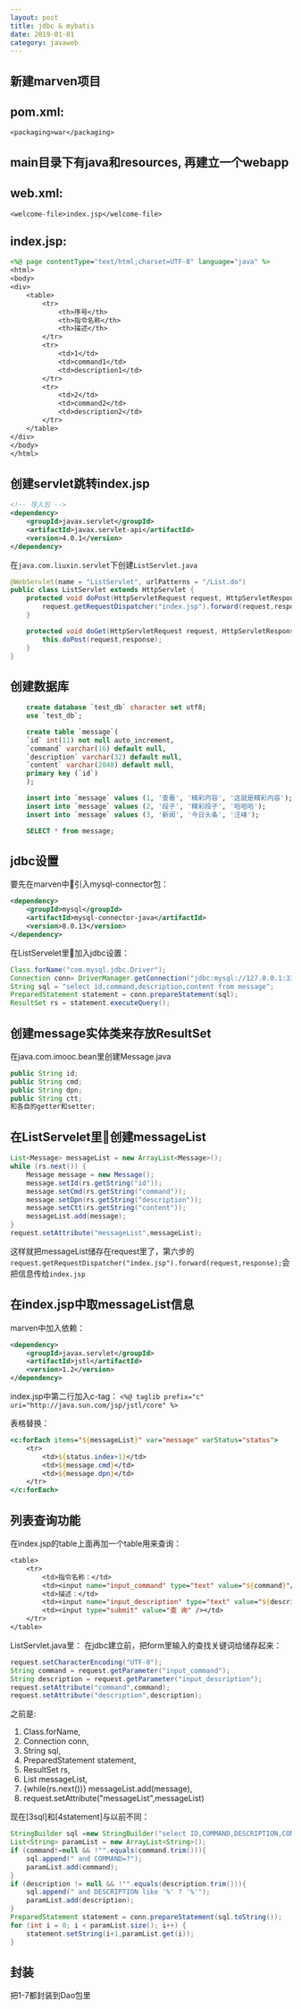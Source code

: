 ```yaml
---
layout: post
title: jdbc & mybatis
date: 2019-01-01
category: javaweb
---
```


## 新建marven项目
## pom.xml: 
`<packaging>war</packaging>`
## main目录下有java和resources, 再建立一个webapp
## web.xml: 
`<welcome-file>index.jsp</welcome-file>`
## index.jsp: 

```jsp
<%@ page contentType="text/html;charset=UTF-8" language="java" %>
<html>
<body>
<div>
    <table>
        <tr>
            <th>序号</th>
            <th>指令名称</th>
            <th>描述</th>
        </tr>
        <tr>
            <td>1</td>
            <td>command1</td>
            <td>description1</td>
        </tr>
        <tr>
            <td>2</td>
            <td>command2</td>
            <td>description2</td>
        </tr>
    </table>
</div>
</body>
</html>
```

## 创建servlet跳转index.jsp

```xml
<!-- 导入包 -->
<dependency>
    <groupId>javax.servlet</groupId>
    <artifactId>javax.servlet-api</artifactId>
    <version>4.0.1</version>
</dependency>
```

在`java.com.liuxin.servlet`下创建`ListServlet.java`

```java
@WebServlet(name = "ListServlet", urlPatterns = "/List.do")
public class ListServlet extends HttpServlet {
    protected void doPost(HttpServletRequest request, HttpServletResponse response) throws ServletException, IOException {
        request.getRequestDispatcher("index.jsp").forward(request,response);
    }

    protected void doGet(HttpServletRequest request, HttpServletResponse response) throws ServletException, IOException {
        this.doPost(request,response);
    }
}
```

## 创建数据库
```sql
    create database `test_db` character set utf8;
    use `test_db`;

    create table `message`(
    `id` int(11) not null auto_increment,
    `command` varchar(16) default null,
    `description` varchar(32) default null,
    `content` varchar(2048) default null,
    primary key (`id`)
    );

    insert into `message` values (1, '查看', '精彩内容', '这就是精彩内容');
    insert into `message` values (2, '段子', '精彩段子', '哈哈哈');
    insert into `message` values (3, '新闻', '今日头条', '汪峰');

    SELECT * from message;
```

## jdbc设置
要先在marven中引入mysql-connector包：
```xml
<dependency>
    <groupId>mysql</groupId>
    <artifactId>mysql-connector-java</artifactId>
    <version>8.0.13</version>
</dependency>
```
在ListServelet里加入jdbc设置：
```java
Class.forName("com.mysql.jdbc.Driver");
Connection conn= DriverManager.getConnection("jdbc:mysql://127.0.0.1:3306/test_db?useUnicode=true&characterEncoding=UTF-8","root","307715");
String sql = "select id,command,description,content from message";
PreparedStatement statement = conn.prepareStatement(sql);
ResultSet rs = statement.executeQuery();
```

## 创建message实体类来存放ResultSet
在java.com.imooc.bean里创建Message.java
```java
public String id;
public String cmd;
public String dpn;
public String ctt;
和各自的getter和setter;
```

## 在ListServelet里创建messageList
```java
List<Message> messageList = new ArrayList<Message>();
while (rs.next()) {
    Message message = new Message();
    message.setId(rs.getString("id"));
    message.setCmd(rs.getString("command"));
    message.setDpn(rs.getString("description"));
    message.setCtt(rs.getString("content"));
    messageList.add(message);
}
request.setAttribute("messageList",messageList);
```
这样就把messageList储存在request里了，第六步的`request.getRequestDispatcher("index.jsp").forward(request,response);`会把信息传给`index.jsp`

## 在index.jsp中取messageList信息
marven中加入依赖：
```xml
<dependency>
    <groupId>javax.servlet</groupId>
    <artifactId>jstl</artifactId>
    <version>1.2</version>
</dependency>
```

index.jsp中第二行加入c-tag：
`<%@ taglib prefix="c" uri="http://java.sun.com/jsp/jstl/core" %>`

表格替换：
```jsp
<c:forEach items="${messageList}" var="message" varStatus="status">
    <tr>
        <td>${status.index+1}</td>
        <td>${message.cmd}</td>
        <td>${message.dpn}</td>
    </tr>
</c:forEach>
```

## 列表查询功能
在index.jsp的table上面再加一个table用来查询：
```jsp
<table>
    <tr>
        <td>指令名称：</td>
        <td><input name="input_command" type="text" value="${command}"/></td>
        <td>描述：</td>
        <td><input name="input_description" type="text" value="${description}"/></td>
        <td><input type="submit" value="查 询" /></td>
    </tr>
</table>
```

ListServlet.java里：
在jdbc建立前，把form里输入的查找关键词给储存起来：
```java
request.setCharacterEncoding("UTF-8");
String command = request.getParameter("input_command");
String description = request.getParameter("input_description");
request.setAttribute("command",command);
request.setAttribute("description",description);
```

之前是:
1. Class.forName, 
2. Connection conn, 
3. String sql, 
4. PreparedStatement statement, 
5. ResultSet rs,
6. List<Message> messageList,
7. {while(rs.next())} messageList.add(message),
8. request.setAttribute("messageList",messageList)

现在[3sql]和[4statement]与以前不同：
```java
StringBuilder sql =new StringBuilder("select ID,COMMAND,DESCRIPTION,CONTENT from MESSAGE where 1=1");
List<String> paramList = new ArrayList<String>();
if (command!=null && !"".equals(command.trim())){
    sql.append(" and COMMAND=?");
    paramList.add(command);
}
if (description != null && !"".equals(description.trim())){
    sql.append(" and DESCRIPTION like '%' ? '%'");
    paramList.add(description);
}
PreparedStatement statement = conn.prepareStatement(sql.toString());
for (int i = 0; i < paramList.size(); i++) {
    statement.setString(i+1,paramList.get(i));
}
```

## 封装
把1-7都封装到Dao包里

